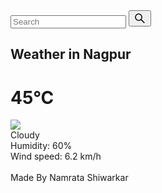   <!DOCTYPE html>
<html lang="en">
<head>
    <meta charset="UTF-8">
    <meta http-equiv="X-UA-Compatible" content="IE=edge">
    <link rel="preconnect" href="https://fonts.googleapis.com">
    <link rel="preconnect" href="https://fonts.gstatic.com" crossorigin>
    <link href="https://fonts.googleapis.com/css2?family=Open+Sans&display=swap" rel="stylesheet">
    <meta name="viewport" content="width=device-width, initial-scale=1.0">
    <link rel="stylesheet" href="style.css">
    <script src="script.js" defer></script>
    <title>Weather</title>
</head>
<body>
    <div class="card">
        <div class="search">
            <input type="text" class="searchbar" placeholder="Search">
            <button><svg stroke="currentColor" fill="currentColor" stroke-width="0" viewBox="0 0 1024 1024" height="1.5em" width="1.5em" xmlns="http://www.w3.org/2000/svg"><path d="M909.6 854.5L649.9 594.8C690.2 542.7 712 479 712 412c0-80.2-31.3-155.4-87.9-212.1-56.6-56.7-132-87.9-212.1-87.9s-155.5 31.3-212.1 87.9C143.2 256.5 112 331.8 112 412c0 80.1 31.3 155.5 87.9 212.1C256.5 680.8 331.8 712 412 712c67 0 130.6-21.8 182.7-62l259.7 259.6a8.2 8.2 0 0 0 11.6 0l43.6-43.5a8.2 8.2 0 0 0 0-11.6zM570.4 570.4C528 612.7 471.8 636 412 636s-116-23.3-158.4-65.6C211.3 528 188 471.8 188 412s23.3-116.1 65.6-158.4C296 211.3 352.2 188 412 188s116.1 23.2 158.4 65.6S636 352.2 636 412s-23.3 116.1-65.6 158.4z"></path></svg></button>
        </div>
        <div class="weather loading">
            <h2 class="city">Weather in Nagpur</h2>
            <h1 class="temp">45°C</h1>
            <div class="flex">
                <img src=" https://www.shutterstock.com/image-vector/weather-forecast-widget-vector-illustration-260nw-1835995378.jpg" class="icon"></img>
                <div class="description">Cloudy</div>
            </div>
            <div class="humidity">Humidity: 60%</div>
            <div class="wind">Wind speed: 6.2 km/h</div>
        </div>
    </div>
    <br>
    <div> Made By Namrata Shiwarkar</div>
</body>
</html>
